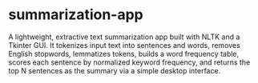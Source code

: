 # summarization-app
A lightweight, extractive text summarization app built with NLTK and a Tkinter GUI. It tokenizes input text into sentences and words, removes English stopwords, lemmatizes tokens, builds a word frequency table, scores each sentence by normalized keyword frequency, and returns the top N sentences as the summary via a simple desktop interface.
